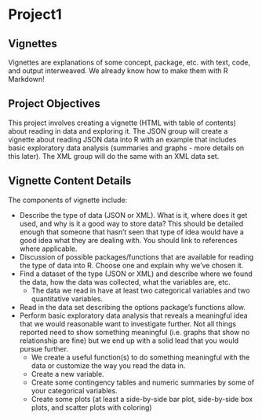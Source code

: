 # Project1



## Vignettes
Vignettes are explanations of some concept, package, etc. with text, code, and output interweaved. We
already know how to make them with R Markdown!

## Project Objectives
This project involves creating a vignette (HTML with table of contents) about reading in data and exploring
it. The JSON group will create a vignette about reading JSON data into R with an example that includes basic
exploratory data analysis (summaries and graphs - more details on this later). The XML group will do the
same with an XML data set.

## Vignette Content Details
The components of vignette include:

* Describe the type of data (JSON or XML). What is it, where does it get used, and why is it a good way to store data? This should be detailed enough that someone that hasn’t seen that type of idea would have a good idea what they are dealing with. You should link to references where applicable.
* Discussion of possible packages/functions that are available for reading the type of data into R. Choose one and explain why we’ve chosen it.
* Find a dataset of the type (JSON or XML) and describe where we found the data, how the data was collected, what the variables are, etc.  
    - The data we read in have at least two categorical variables and two quantitative variables.
* Read in the data set describing the options package’s functions allow.
* Perform basic exploratory data analysis that reveals a meaningful idea that we would reasonable want to investigate further. Not all things reported need to show something meaningful (i.e. graphs that show no relationship are fine) but we end up with a solid lead that you would pursue further.  
    - We create a useful function(s) to do something meaningful with the data or customize the way you read the data in.  
    - Create a new variable.  
    - Create some contingency tables and numeric summaries by some of your categorical
variables.  
    - Create some plots (at least a side-by-side bar plot, side-by-side box plots, and scatter
plots with coloring)
